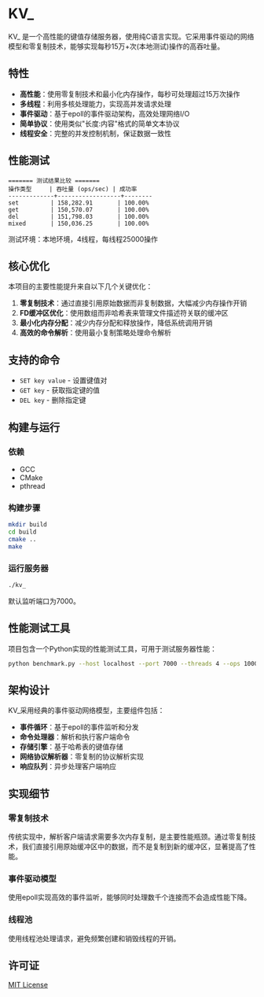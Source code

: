 # KV_
KV_ 是一个高性能的键值存储服务器，使用纯C语言实现。它采用事件驱动的网络模型和零复制技术，能够实现每秒15万+次(本地测试)操作的高吞吐量。

## 特性

- **高性能**：使用零复制技术和最小化内存操作，每秒可处理超过15万次操作
- **多线程**：利用多核处理能力，实现高并发请求处理
- **事件驱动**：基于epoll的事件驱动架构，高效处理网络I/O
- **简单协议**：使用类似"长度:内容"格式的简单文本协议
- **线程安全**：完整的并发控制机制，保证数据一致性

## 性能测试

```
======= 测试结果比较 =======
操作类型     | 吞吐量 (ops/sec) | 成功率
-------------+------------------+--------
set         | 158,282.91       | 100.00%
get         | 150,570.07       | 100.00%
del         | 151,798.03       | 100.00%
mixed       | 150,036.25       | 100.00%
```

测试环境：本地环境，4线程，每线程25000操作

## 核心优化

本项目的主要性能提升来自以下几个关键优化：

1. **零复制技术**：通过直接引用原始数据而非复制数据，大幅减少内存操作开销
2. **FD缓冲区优化**：使用数组而非哈希表来管理文件描述符关联的缓冲区
3. **最小化内存分配**：减少内存分配和释放操作，降低系统调用开销
4. **高效的命令解析**：使用最小复制策略处理命令解析

## 支持的命令

- `SET key value` - 设置键值对
- `GET key` - 获取指定键的值
- `DEL key` - 删除指定键

## 构建与运行

### 依赖

- GCC
- CMake
- pthread

### 构建步骤

```bash
mkdir build
cd build
cmake ..
make
```

### 运行服务器

```bash
./kv_
```

默认监听端口为7000。

## 性能测试工具

项目包含一个Python实现的性能测试工具，可用于测试服务器性能：

```bash
python benchmark.py --host localhost --port 7000 --threads 4 --ops 100000 --type all
```

## 架构设计

KV_采用经典的事件驱动网络模型，主要组件包括：

- **事件循环**：基于epoll的事件监听和分发
- **命令处理器**：解析和执行客户端命令
- **存储引擎**：基于哈希表的键值存储
- **网络协议解析器**：零复制的协议解析实现
- **响应队列**：异步处理客户端响应

## 实现细节

### 零复制技术

传统实现中，解析客户端请求需要多次内存复制，是主要性能瓶颈。通过零复制技术，我们直接引用原始缓冲区中的数据，而不是复制到新的缓冲区，显著提高了性能。

### 事件驱动模型

使用epoll实现高效的事件监听，能够同时处理数千个连接而不会造成性能下降。

### 线程池

使用线程池处理请求，避免频繁创建和销毁线程的开销。

## 许可证

[MIT License](LICENSE)